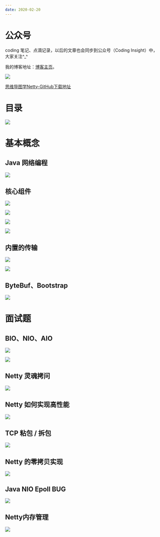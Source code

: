 ```yaml
---
date: 2020-02-20
---
```


# 公众号

coding 笔记、点滴记录，以后的文章也会同步到公众号（Coding Insight）中，大家关注^_^

我的博客地址：[博客主页](https://yano-nankai.notion.site/yano-nankai/Yano-Space-ff42bde7acd1467eb3ae63dc0d4a9f8c)。

![](http://yano.oss-cn-beijing.aliyuncs.com/2019-07-29-qrcode_for_gh_a26ce4572791_258.jpg)

[思维导图学Netty-GitHub下载地址](https://github.com/LjyYano/Thinking_in_Java_MindMapping/blob/master/%E6%80%9D%E7%BB%B4%E5%AF%BC%E5%9B%BE-Netty.xmind)

# 目录

![](http://yano.oss-cn-beijing.aliyuncs.com/2020-02-20-080054.png)

# 基本概念

## Java 网络编程

![](http://yano.oss-cn-beijing.aliyuncs.com/2020-02-20-080138.png)

## 核心组件

![](http://yano.oss-cn-beijing.aliyuncs.com/2020-02-20-080207.png)

![](http://yano.oss-cn-beijing.aliyuncs.com/2020-02-20-080300.png)

![](http://yano.oss-cn-beijing.aliyuncs.com/2020-02-20-080321.png)

![](http://yano.oss-cn-beijing.aliyuncs.com/2020-02-20-080356.png)

## 内置的传输

![](http://yano.oss-cn-beijing.aliyuncs.com/2020-02-20-080424.png)

![](http://yano.oss-cn-beijing.aliyuncs.com/2020-02-20-080444.png)

## ByteBuf、Bootstrap

![](http://yano.oss-cn-beijing.aliyuncs.com/2020-02-20-080508.png)

# 面试题

## BIO、NIO、AIO

![](http://yano.oss-cn-beijing.aliyuncs.com/2020-02-20-080551.png)

![](http://yano.oss-cn-beijing.aliyuncs.com/2020-02-20-080630.png)

## Netty 灵魂拷问

![](http://yano.oss-cn-beijing.aliyuncs.com/2020-02-20-080659.png)

## Netty 如何实现高性能

![](http://yano.oss-cn-beijing.aliyuncs.com/2020-02-20-080753.png)

## TCP 粘包 / 拆包

![](http://yano.oss-cn-beijing.aliyuncs.com/2020-02-20-080849.png)

## Netty 的零拷贝实现

![](http://yano.oss-cn-beijing.aliyuncs.com/2020-02-20-080910.png)

## Java NIO Epoll BUG

![](http://yano.oss-cn-beijing.aliyuncs.com/2020-02-20-080942.png)

## Netty内存管理

![](http://yano.oss-cn-beijing.aliyuncs.com/2020-02-20-080958.png)

